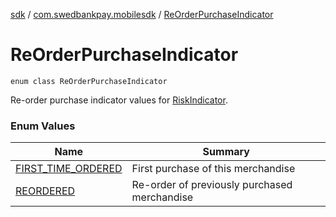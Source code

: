 [sdk](../../index.md) / [com.swedbankpay.mobilesdk](../index.md) / [ReOrderPurchaseIndicator](./index.md)

# ReOrderPurchaseIndicator

`enum class ReOrderPurchaseIndicator`

Re-order purchase indicator values for [RiskIndicator](../-risk-indicator/index.md).

### Enum Values

| Name | Summary |
|---|---|
| [FIRST_TIME_ORDERED](-f-i-r-s-t_-t-i-m-e_-o-r-d-e-r-e-d.md) | First purchase of this merchandise |
| [REORDERED](-r-e-o-r-d-e-r-e-d.md) | Re-order of previously purchased merchandise |
